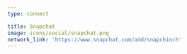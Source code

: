 ```yaml
---
type: connect

title: Snapchat
image: icons/social/snapchat.png
network_link: 'https://www.snapchat.com/add/snapchinch'
---
```

